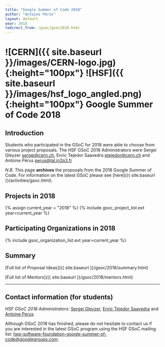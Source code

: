 ```yaml
---
title: "Google Summer of Code 2018"
author: "Antoine Pérus"
layout: default
year: 2018
redirect_from: /gsoc/gsoc2018.html
---
```


# ![CERN]({{ site.baseurl }}/images/CERN-logo.jpg){:height="100px"} ![HSF]({{ site.baseurl }}/images/hsf_logo_angled.png){:height="100px"} Google Summer of Code 2018

## Introduction

Students who participated in the GSoC for 2018 were able to choose from various
project proposals. The HSF GSoC 2018 Administrators were Sergei Gleyzer
<a href="mailto:sergei@cern.ch">sergei@cern.ch</a>, Enric Tejedor Saavedra
<a href="mailto:etejedor@cern.ch">etejedor@cern.ch</a> and Antoine Pérus
<a href="mailto:perus@lal.in2p3.fr">perus@lal.in2p3.fr</a>

_N.B._ This page **archives** the proposals from the 2018 Google Summer of Code.
For information on the latest GSoC please see
[here]({{ site.baseurl }}/activities/gsoc.html).

## Projects in 2018

{% assign current_year = "2018" %}
{% include gsoc_project_list.ext year=current_year %}

## Participating Organizations in 2018

{% include gsoc_organization_list.ext year=current_year %}

## Summary

[Full list of Proposal Ideas]({{ site.baseurl }}/gsoc/2018/summary.html)

[Full list of Mentors]({{ site.baseurl }}/gsoc/2018/mentors.html)

---

## Contact information (for students)

_HSF GSoC 2018 Administrators_: [Sergei Gleyzer](mailto:sergei@cern.ch),
[Enric Tejedor Saavedra](mailto:etejedor@cern.ch) and
[Antoine Perus](mailto:perus@lal.in2p3.fr).

Although GSoC 2018 has finished, please do not hesitate to contact us if you are
interested in the latest GSoC program using the HSF GSoC mailing list:
[hep-software-foundation-google-summer-of-code@googlegroups.com](mailto:hep-software-foundation-google-summer-of-code@googlegroups.com).
